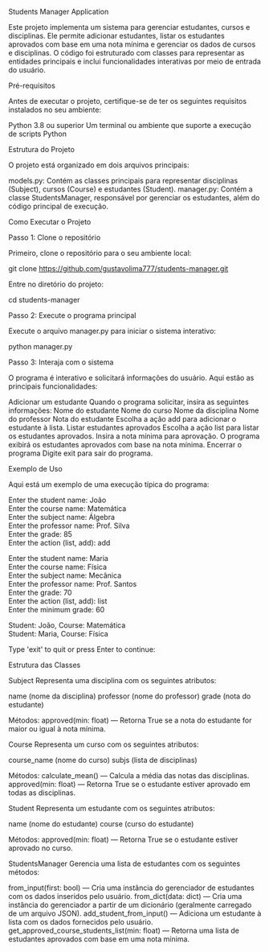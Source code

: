 Students Manager Application
 
Este projeto implementa um sistema para gerenciar estudantes, cursos e disciplinas. Ele permite adicionar estudantes, listar os estudantes aprovados com base em uma nota mínima e gerenciar os dados de cursos e disciplinas. O código foi estruturado com classes para representar as entidades principais e inclui funcionalidades interativas por meio de entrada do usuário.
 

Pré-requisitos
 
Antes de executar o projeto, certifique-se de ter os seguintes requisitos instalados no seu ambiente:

Python 3.8 ou superior
Um terminal ou ambiente que suporte a execução de scripts Python
 

Estrutura do Projeto
 
O projeto está organizado em dois arquivos principais:

models.py: Contém as classes principais para representar disciplinas (Subject), cursos (Course) e estudantes (Student).
manager.py: Contém a classe StudentsManager, responsável por gerenciar os estudantes, além do código principal de execução.
 

Como Executar o Projeto
 

Passo 1: Clone o repositório
 
Primeiro, clone o repositório para o seu ambiente local:


git clone https://github.com/gustavolima777/students-manager.git  
 
Entre no diretório do projeto:


cd students-manager  
 
 

Passo 2: Execute o programa principal
 
Execute o arquivo manager.py para iniciar o sistema interativo:


python manager.py  
 
 

Passo 3: Interaja com o sistema
 
O programa é interativo e solicitará informações do usuário. Aqui estão as principais funcionalidades:

Adicionar um estudante
Quando o programa solicitar, insira as seguintes informações:
Nome do estudante
Nome do curso
Nome da disciplina
Nome do professor
Nota do estudante
Escolha a ação add para adicionar o estudante à lista.
Listar estudantes aprovados
Escolha a ação list para listar os estudantes aprovados.
Insira a nota mínima para aprovação.
O programa exibirá os estudantes aprovados com base na nota mínima.
Encerrar o programa
Digite exit para sair do programa.
 

Exemplo de Uso
 
Aqui está um exemplo de uma execução típica do programa:


Enter the student name: João  
Enter the course name: Matemática  
Enter the subject name: Álgebra  
Enter the professor name: Prof. Silva  
Enter the grade: 85  
Enter the action (list, add): add  
  
Enter the student name: Maria  
Enter the course name: Física  
Enter the subject name: Mecânica  
Enter the professor name: Prof. Santos  
Enter the grade: 70  
Enter the action (list, add): list  
Enter the minimum grade: 60  
  
Student: João, Course: Matemática  
Student: Maria, Course: Física  
  
Type 'exit' to quit or press Enter to continue:  
 
 

Estrutura das Classes
 

Subject
Representa uma disciplina com os seguintes atributos:

name (nome da disciplina)
professor (nome do professor)
grade (nota do estudante)

Métodos:
approved(min: float) — Retorna True se a nota do estudante for maior ou igual à nota mínima.
 

Course
Representa um curso com os seguintes atributos:

course_name (nome do curso)
subjs (lista de disciplinas)

Métodos:
calculate_mean() — Calcula a média das notas das disciplinas.
approved(min: float) — Retorna True se o estudante estiver aprovado em todas as disciplinas.
 

Student
Representa um estudante com os seguintes atributos:

name (nome do estudante)
course (curso do estudante)

Métodos:
approved(min: float) — Retorna True se o estudante estiver aprovado no curso.
 

StudentsManager
Gerencia uma lista de estudantes com os seguintes métodos:

from_input(first: bool) — Cria uma instância do gerenciador de estudantes com os dados inseridos pelo usuário.
from_dict(data: dict) — Cria uma instância do gerenciador a partir de um dicionário (geralmente carregado de um arquivo JSON).
add_student_from_input() — Adiciona um estudante à lista com os dados fornecidos pelo usuário.
get_approved_course_students_list(min: float) — Retorna uma lista de estudantes aprovados com base em uma nota mínima.

